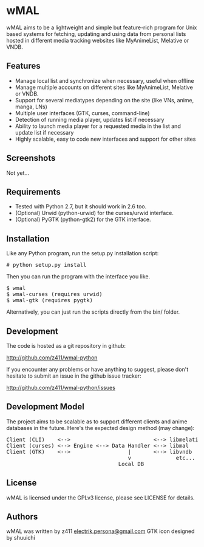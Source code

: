 wMAL
====

wMAL aims to be a lightweight and simple but feature-rich program for Unix based systems
for fetching, updating and using data from personal lists hosted in different
media tracking websites like MyAnimeList, Melative or VNDB.

Features
--------
- Manage local list and synchronize when necessary, useful when offline
- Manage multiple accounts on different sites like MyAnimeList, Melative or VNDB.
- Support for several mediatypes depending on the site (like VNs, anime, manga, LNs)
- Multiple user interfaces (GTK, curses, command-line)
- Detection of running media player, updates list if necessary
- Ability to launch media player for a requested media in the list and update list if necessary
- Highly scalable, easy to code new interfaces and support for other sites

Screenshots
-----------

Not yet...

Requirements
------------

- Tested with Python 2.7, but it should work in 2.6 too.
- (Optional) Urwid (python-urwid) for the curses/urwid interface.
- (Optional) PyGTK (python-gtk2) for the GTK interface.

Installation
------------

Like any Python program, run the setup.py installation script:

<pre># python setup.py install</pre>

Then you can run the program with the interface you like.

<pre>
$ wmal
$ wmal-curses (requires urwid)
$ wmal-gtk (requires pygtk)
</pre>

Alternatively, you can just run the scripts directly from the bin/ folder.

Development
-----------

The code is hosted as a git repository in github:

http://github.com/z411/wmal-python

If you encounter any problems or have anything to suggest, please don't
hesitate to submit an issue in the github issue tracker:

http://github.com/z411/wmal-python/issues

Development Model
-----------------

The project aims to be scalable as to support different clients and anime
databases in the future. Here's the expected design method (may change):

<pre>
Client (CLI)    <-->                          <--> libmelative <-->
Client (curses) <--> Engine <--> Data Handler <--> libmal      <--> Internet (API)
Client (GTK)    <-->                  |       <--> libvndb     <-->
                                      v              etc...
                                   Local DB
</pre>

License
-------
wMAL is licensed under the GPLv3 license, please see LICENSE for details.

Authors
-------
wMAL was written by z411 <electrik.persona@gmail.com>
GTK icon designed by shuuichi
